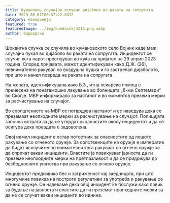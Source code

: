 ```yaml
---
title: Кумановец случајно испукал дијабола во раката на сопругата
date: 2023-05-01T00:37:22.831Z
category: македонија
featured: true
featuredImage: ../img/kumdasnkj3213.png.webp
author: Вардарски
---
```


Шокантна случка се случила во кумановското село Војник каде маж случајно пукал во дијаболо во раката на сопругата. Инцидентот се случил кога парот престојувал во куќа на пријател на 29 април 2023 година. Според пријавата, мажот идентификуван како Д.Ж. (26), невнимателно ракувал со воздушна пушка и го застрелал дијаболото, при што и нанел повреда на раката на сопругата.

На жената, идентификувана како Б.З., итна лекарска помош е пренесена на понатамошно лекување во болницата „8-ми Септември“ во Скопје. МВР информирало за настанот и во моментов презема мерки за расчистување на случајот.

Во соопштението на МВР се потврдува настанот и се наведува дека се преземаат неопходните мерки за расчистување на случајот. Полицијата започна истрага за да се утврдат околностите околу инцидентот и да се осигура дека правдата е задоволена.

Овој немил инцидент е остар потсетник за опасностите од лошото ракување со огненото оружје. За сопствениците на оружје е императив да бидат исклучително внимателни кога ракуваат со огнено оружје за да спречат вакви инциденти. Властите ја повикуваат јавноста да ги преземе неопходните мерки на претпазливост и да се придржува до безбедносните упатства при ракување со огнено оружје.

Инцидентот предизвика бес и загриженост кај заедницата, при што многумина повикаа на построги регулативи за употреба и ракување со огнено оружје. Се надеваме дека овој инцидент ќе послужи како повик за будење на јавноста и властите да ги преземат неопходните мерки за да не се случат вакви инциденти во иднина.
